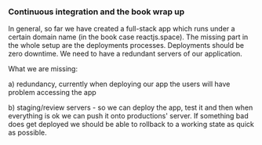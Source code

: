### Continuous integration and the book wrap up


In general, so far we have created a full-stack app which runs under a certain domain name (in the book case reactjs.space). The missing part in the whole setup are the deployments processes. Deployments should be zero downtime. We need to have a redundant servers of our application. 

What we are missing:

a) redundancy, currently when deploying our app the users will have problem accessing the app

b) staging/review servers - so we can deploy the app, test it and then when everything is ok we can push it onto productions' server. If something bad does get deployed we should be able to rollback to a working state as quick as possible.




